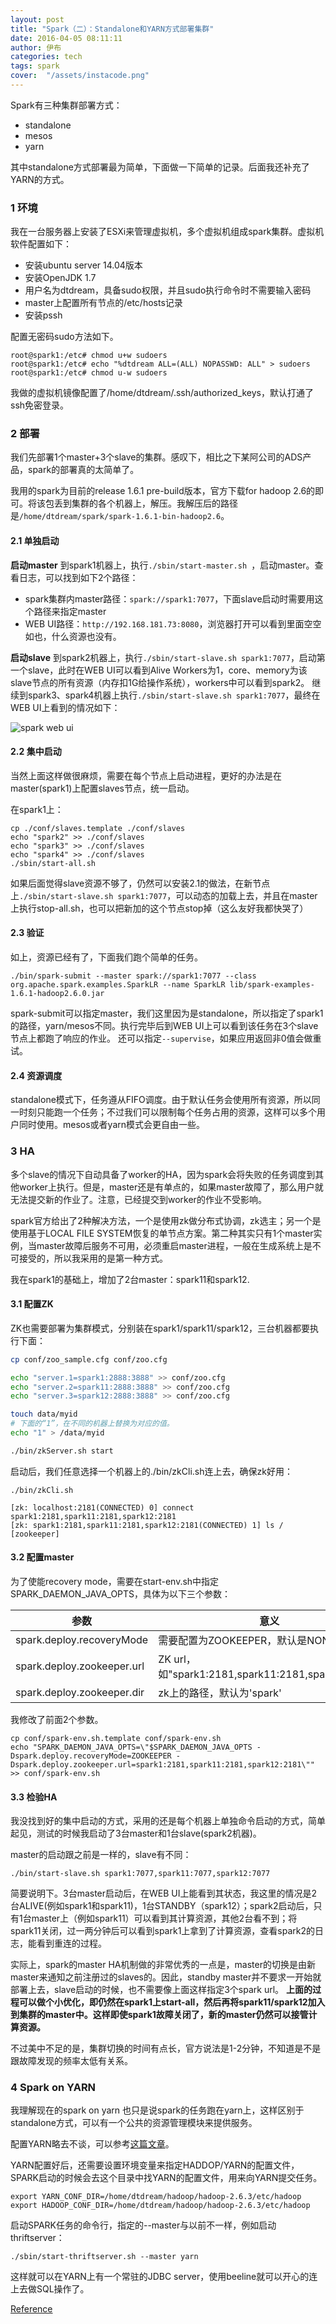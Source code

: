 ```yaml
---
layout: post
title: "Spark（二）：Standalone和YARN方式部署集群"
date: 2016-04-05 08:11:11
author: 伊布
categories: tech
tags: spark
cover:  "/assets/instacode.png"
---
```



Spark有三种集群部署方式：

- standalone
- mesos
- yarn

其中standalone方式部署最为简单，下面做一下简单的记录。后面我还补充了YARN的方式。


### 1 环境
我在一台服务器上安装了ESXi来管理虚拟机，多个虚拟机组成spark集群。虚拟机软件配置如下：

- 安装ubuntu server 14.04版本
- 安装OpenJDK 1.7
- 用户名为dtdream，具备sudo权限，并且sudo执行命令时不需要输入密码
- master上配置所有节点的/etc/hosts记录
- 安装pssh

配置无密码sudo方法如下。
```
root@spark1:/etc# chmod u+w sudoers
root@spark1:/etc# echo "%dtdream ALL=(ALL) NOPASSWD: ALL" > sudoers
root@spark1:/etc# chmod u-w sudoers
```

我做的虚拟机镜像配置了/home/dtdream/.ssh/authorized_keys，默认打通了ssh免密登录。

### 2 部署
我们先部署1个master+3个slave的集群。感叹下，相比之下某阿公司的ADS产品，spark的部署真的太简单了。

我用的spark为目前的release 1.6.1 pre-build版本，官方下载for hadoop 2.6的即可。将该包丢到集群的各个机器上，解压。我解压后的路径是`/home/dtdream/spark/spark-1.6.1-bin-hadoop2.6`。

#### 2.1 单独启动
**启动master**
到spark1机器上，执行`./sbin/start-master.sh `，启动master。查看日志，可以找到如下2个路径：

- spark集群内master路径：`spark://spark1:7077`，下面slave启动时需要用这个路径来指定master
- WEB UI路径：`http://192.168.181.73:8080`，浏览器打开可以看到里面空空如也，什么资源也没有。

**启动slave**
到spark2机器上，执行`./sbin/start-slave.sh spark1:7077`，启动第一个slave，此时在WEB UI可以看到Alive Workers为1，core、memory为该slave节点的所有资源（内存扣1G给操作系统），workers中可以看到spark2。
继续到spark3、spark4机器上执行`./sbin/start-slave.sh spark1:7077`，最终在WEB UI上看到的情况如下：

![spark web ui](http://7xir15.com1.z0.glb.clouddn.com/spark1.JPG)

#### 2.2 集中启动
当然上面这样做很麻烦，需要在每个节点上启动进程，更好的办法是在master(spark1)上配置slaves节点，统一启动。

在spark1上：

```
cp ./conf/slaves.template ./conf/slaves
echo "spark2" >> ./conf/slaves
echo "spark3" >> ./conf/slaves
echo "spark4" >> ./conf/slaves
./sbin/start-all.sh
```

如果后面觉得slave资源不够了，仍然可以安装2.1的做法，在新节点上`./sbin/start-slave.sh spark1:7077`，可以动态的加载上去，并且在master上执行stop-all.sh，也可以把新加的这个节点stop掉（这么友好我都快哭了）

#### 2.3 验证
如上，资源已经有了，下面我们跑个简单的任务。

```
./bin/spark-submit --master spark://spark1:7077 --class org.apache.spark.examples.SparkLR --name SparkLR lib/spark-examples-1.6.1-hadoop2.6.0.jar
```

spark-submit可以指定master，我们这里因为是standalone，所以指定了spark1的路径，yarn/mesos不同。执行完毕后到WEB UI上可以看到该任务在3个slave节点上都跑了响应的作业。
还可以指定`--supervise`，如果应用返回非0值会做重试。

#### 2.4 资源调度
standalone模式下，任务遵从FIFO调度。由于默认任务会使用所有资源，所以同一时刻只能跑一个任务；不过我们可以限制每个任务占用的资源，这样可以多个用户同时使用。mesos或者yarn模式会更自由一些。

### 3 HA

多个slave的情况下自动具备了worker的HA，因为spark会将失败的任务调度到其他worker上执行。但是，master还是有单点的，如果master故障了，那么用户就无法提交新的作业了。注意，已经提交到worker的作业不受影响。

spark官方给出了2种解决方法，一个是使用zk做分布式协调，zk选主；另一个是使用基于LOCAL FILE SYSTEM恢复的单节点方案。第二种其实只有1个master实例，当master故障后服务不可用，必须重启master进程，一般在生成系统上是不可接受的，所以我采用的是第一种方式。

我在spark1的基础上，增加了2台master：spark11和spark12.

#### 3.1 配置ZK
ZK也需要部署为集群模式，分别装在spark1/spark11/spark12，三台机器都要执行下面：

```bash
cp conf/zoo_sample.cfg conf/zoo.cfg

echo "server.1=spark1:2888:3888" >> conf/zoo.cfg
echo "server.2=spark11:2888:3888" >> conf/zoo.cfg
echo "server.3=spark12:2888:3888" >> conf/zoo.cfg

touch data/myid
# 下面的“1”，在不同的机器上替换为对应的值。
echo "1" > /data/myid

./bin/zkServer.sh start

```

启动后，我们任意选择一个机器上的./bin/zkCli.sh连上去，确保zk好用：


```
./bin/zkCli.sh

[zk: localhost:2181(CONNECTED) 0] connect spark1:2181,spark11:2181,spark12:2181
[zk: spark1:2181,spark11:2181,spark12:2181(CONNECTED) 1] ls /
[zookeeper]
```

#### 3.2 配置master

为了使能recovery mode，需要在start-env.sh中指定SPARK_DAEMON_JAVA_OPTS，具体为以下三个参数：

|参数 | 意义|
|----|---|
|spark.deploy.recoveryMode |需要配置为ZOOKEEPER，默认是NONE|
|spark.deploy.zookeeper.url|ZK url，如"spark1:2181,spark11:2181,spark12:2181"|
|spark.deploy.zookeeper.dir | zk上的路径，默认为'spark'|

我修改了前面2个参数。

```
cp conf/spark-env.sh.template conf/spark-env.sh
echo "SPARK_DAEMON_JAVA_OPTS=\"$SPARK_DAEMON_JAVA_OPTS -Dspark.deploy.recoveryMode=ZOOKEEPER -Dspark.deploy.zookeeper.url=spark1:2181,spark11:2181,spark12:2181\"" >> conf/spark-env.sh

```

#### 3.3 检验HA
我没找到好的集中启动的方式，采用的还是每个机器上单独命令启动的方式，简单起见，测试的时候我启动了3台master和1台slave(spark2机器)。

master的启动跟之前是一样的，slave有不同：

```
./bin/start-slave.sh spark1:7077,spark11:7077,spark12:7077
```

简要说明下。3台master启动后，在WEB UI上能看到其状态，我这里的情况是2台ALIVE(例如spark1和spark11)，1台STANDBY（spark12）；spark2启动后，只有1台master上（例如spark11）可以看到其计算资源，其他2台看不到；将spark11关闭，过一两分钟后可以看到spark1上拿到了计算资源，查看spark2的日志，能看到重连的过程。


实际上，spark的master HA机制做的非常优秀的一点是，master的切换是由新master来通知之前注册过的slaves的。因此，standby master并不要求一开始就部署上去，slave启动的时候，也不需要像上面这样指定3个spark url。
**上面的过程可以做个小优化，即仍然在spark1上start-all，然后再将spark11/spark12加入到集群的master中。这样即使spark1故障关闭了，新的master仍然可以接管计算资源。**

不过美中不足的是，集群切换的时间有点长，官方说法是1-2分钟，不知道是不是跟故障发现的频率太低有关系。

### 4 Spark on YARN

我理解现在的spark on yarn 也只是说spark的任务跑在yarn上，这样区别于standalone方式，可以有一个公共的资源管理模块来提供服务。

配置YARN略去不谈，可以参考[这篇文章](http://www.alexjf.net/blog/distributed-systems/hadoop-yarn-installation-definitive-guide/#single-node-test)。

YARN配置好后，还需要设置环境变量来指定HADDOP/YARN的配置文件，SPARK启动的时候会去这个目录中找YARN的配置文件，用来向YARN提交任务。

```
export YARN_CONF_DIR=/home/dtdream/hadoop/hadoop-2.6.3/etc/hadoop
export HADOOP_CONF_DIR=/home/dtdream/hadoop/hadoop-2.6.3/etc/hadoop
```

启动SPARK任务的命令行，指定的--master与以前不一样，例如启动thriftserver：

`./sbin/start-thriftserver.sh --master yarn`

这样就可以在YARN上有一个常驻的JDBC server，使用beeline就可以开心的连上去做SQL操作了。


[Reference](http://spark.apache.org/docs/latest/spark-standalone.html)
